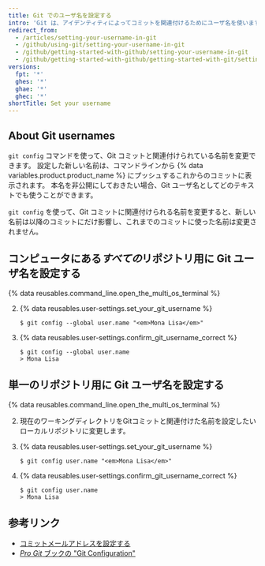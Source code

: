 ```yaml
---
title: Git でのユーザ名を設定する
intro: 'Git は、アイデンティティによってコミットを関連付けるためにユーザ名を使います。 Git ユーザ名は、{% data variables.product.product_name %} ユーザ名と同じではありません。'
redirect_from:
  - /articles/setting-your-username-in-git
  - /github/using-git/setting-your-username-in-git
  - /github/getting-started-with-github/setting-your-username-in-git
  - /github/getting-started-with-github/getting-started-with-git/setting-your-username-in-git
versions:
  fpt: '*'
  ghes: '*'
  ghae: '*'
  ghec: '*'
shortTitle: Set your username
---
```


## About Git usernames
`git config` コマンドを使って、Git コミットと関連付けられている名前を変更できます。 設定した新しい名前は、コマンドラインから {% data variables.product.product_name %} にプッシュするこれからのコミットに表示されます。 本名を非公開にしておきたい場合、Git ユーザ名としてどのテキストでも使うことができます。

`git config` を使って、Git コミットに関連付けられる名前を変更すると、新しい名前は以降のコミットにだけ影響し、これまでのコミットに使った名前は変更されません。

## コンピュータにある*すべての*リポジトリ用に Git ユーザ名を設定する

{% data reusables.command_line.open_the_multi_os_terminal %}

2. {% data reusables.user-settings.set_your_git_username %}
   ```shell
   $ git config --global user.name "<em>Mona Lisa</em>"
   ```

3. {% data reusables.user-settings.confirm_git_username_correct %}
   ```shell
   $ git config --global user.name
   > Mona Lisa
   ```

## 単一のリポジトリ用に Git ユーザ名を設定する

{% data reusables.command_line.open_the_multi_os_terminal %}

2. 現在のワーキングディレクトリをGitコミットと関連付けた名前を設定したいローカルリポジトリに変更します。

3. {% data reusables.user-settings.set_your_git_username %}
   ```shell
   $ git config user.name "<em>Mona Lisa</em>"
   ```

3. {% data reusables.user-settings.confirm_git_username_correct %}
   ```shell
   $ git config user.name
   > Mona Lisa
   ```

## 参考リンク

- [コミットメールアドレスを設定する](/articles/setting-your-commit-email-address)
- [_Pro Git_ ブックの "Git Configuration"](https://git-scm.com/book/en/Customizing-Git-Git-Configuration)
